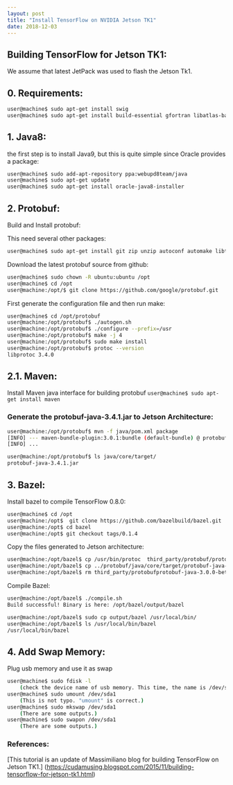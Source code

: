```yaml
---
layout: post
title: "Install TensorFlow on NVIDIA Jetson TK1"
date: 2018-12-03
---
```


## Building TensorFlow for Jetson TK1:
We assume that latest JetPack was used to flash the Jetson Tk1.

## 0. Requirements:
```bash
user@machine$ sudo apt-get install swig
user@machine$ sudo apt-get install build-essential gfortran libatlas-base-dev python-pip python-dev
```

## 1. Java8:
the first step is to install Java9, but this is quite simple since Oracle provides a package:
```bash
user@machine$ sudo add-apt-repository ppa:webupd8team/java
user@machine$ sudo apt-get update
user@machine$ sudo apt-get install oracle-java8-installer
```

## 2. Protobuf:
Build and Install protobuf:

This need several other packages:
```bash
user@machine$ sudo apt-get install git zip unzip autoconf automake libtool curl zlib1g-dev
```

Download the latest protobuf source from github:
```bash
user@machine$ sudo chown -R ubuntu:ubuntu /opt
user@machine$ cd /opt
user@machine:/opt/$ git clone https://github.com/google/protobuf.git
```

First generate the configuration file and then run make:
```bash
user@machine$ cd /opt/protobuf
user@machine:/opt/protobuf$ ./autogen.sh
user@machine:/opt/protobuf$ ./configure --prefix=/usr
user@machine:/opt/protobuf$ make -j 4
user@machine:/opt/protobuf$ sudo make install
user@machine:/opt/protobuf$ protoc --version
libprotoc 3.4.0
```

## 2.1. Maven:
Install Maven java interface for building protobuf
```user@machine$ sudo apt-get install maven```

### Generate the protobuf-java-3.4.1.jar to Jetson Architecture:
```bash
user@machine:/opt/protobuf$ mvn -f java/pom.xml package
[INFO] --- maven-bundle-plugin:3.0.1:bundle (default-bundle) @ protobuf-java-util ---
[INFO] ...

user@machine:/opt/protobuf$ ls java/core/target/
protobuf-java-3.4.1.jar
```

## 3. Bazel:
Install bazel to compile TensorFlow 0.8.0:
```bash
user@machine$ cd /opt
user@machine:/opt$  git clone https://github.com/bazelbuild/bazel.git
user@machine:/opt$ cd bazel
user@machine:/opt$ git checkout tags/0.1.4
```

Copy the files generated to Jetson architecture:
```bash
user@machine:/opt/bazel$ cp /usr/bin/protoc  third_party/protobuf/protoc-linux-arm32.exe
user@machine:/opt/bazel$ cp ../protobuf/java/core/target/protobuf-java-3.4.1.jar third_party/protobuf/protobuf-java-3.0.0-beta-1.jar
user@machine:/opt/bazel$ rm third_party/protobufprotobuf-java-3.0.0-beta-1.jar
```

Compile Bazel:
```bash
user@machine:/opt/bazel$ ./compile.sh
Build successful! Binary is here: /opt/bazel/output/bazel

user@machine:/opt/bazel$ sudo cp output/bazel /usr/local/bin/
user@machine:/opt/bazel$ ls /usr/local/bin/bazel
/usr/local/bin/bazel
```

## 4. Add Swap Memory:
Plug usb memory and use it as swap
```bash
user@machine$ sudo fdisk -l
    (check the device name of usb memory. This time, the name is /dev/sda1)  
user@machine$ sudo umount /dev/sda1     
    (This is not typo. "umount" is correct.)  
user@machine$ sudo mkswap /dev/sda1
    (There are some outputs.)
user@machine$ sudo swapon /dev/sda1
    (There are some outputs.)
```


### References:
[This tutorial is an update of Massimiliano blog for building TensorFlow on Jetson TK1.] (https://cudamusing.blogspot.com/2015/11/building-tensorflow-for-jetson-tk1.html)
